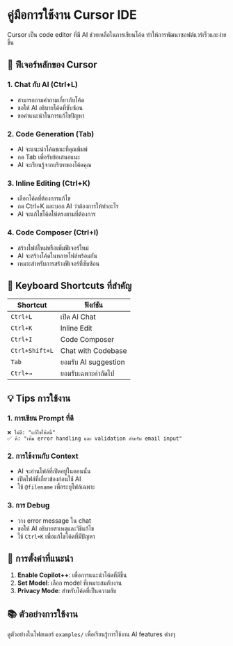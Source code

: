 # คู่มือการใช้งาน Cursor IDE

Cursor เป็น code editor ที่มี AI ช่วยเหลือในการเขียนโค้ด ทำให้การพัฒนาซอฟต์แวร์เร็วและง่ายขึ้น

## 🚀 ฟีเจอร์หลักของ Cursor

### 1. Chat กับ AI (Ctrl+L)
- สามารถถามคำถามเกี่ยวกับโค้ด
- ขอให้ AI อธิบายโค้ดที่ซับซ้อน
- ขอคำแนะนำในการแก้ไขปัญหา

### 2. Code Generation (Tab)
- AI จะแนะนำโค้ดขณะที่คุณพิมพ์
- กด Tab เพื่อรับข้อเสนอแนะ
- AI จะเรียนรู้จากบริบทของโค้ดคุณ

### 3. Inline Editing (Ctrl+K)
- เลือกโค้ดที่ต้องการแก้ไข
- กด Ctrl+K และบอก AI ว่าต้องการให้ทำอะไร
- AI จะแก้ไขโค้ดให้ตรงตามที่ต้องการ

### 4. Code Composer (Ctrl+I)
- สร้างไฟล์ใหม่หรือเพิ่มฟีเจอร์ใหม่
- AI จะสร้างโค้ดในหลายไฟล์พร้อมกัน
- เหมาะสำหรับการสร้างฟีเจอร์ที่ซับซ้อน

## 🎯 Keyboard Shortcuts ที่สำคัญ

| Shortcut | ฟังก์ชัน |
|----------|----------|
| `Ctrl+L` | เปิด AI Chat |
| `Ctrl+K` | Inline Edit |
| `Ctrl+I` | Code Composer |
| `Ctrl+Shift+L` | Chat with Codebase |
| `Tab` | ยอมรับ AI suggestion |
| `Ctrl+→` | ยอมรับเฉพาะคำถัดไป |

## 💡 Tips การใช้งาน

### 1. การเขียน Prompt ที่ดี
```
❌ ไม่ดี: "แก้ไขโค้ดนี้"
✅ ดี: "เพิ่ม error handling และ validation สำหรับ email input"
```

### 2. การใช้งานกับ Context
- AI จะอ่านไฟล์ที่เปิดอยู่ในตอนนั้น
- เปิดไฟล์ที่เกี่ยวข้องก่อนใช้ AI
- ใช้ `@filename` เพื่อระบุไฟล์เฉพาะ

### 3. การ Debug
- วาง error message ใน chat
- ขอให้ AI อธิบายสาเหตุและวิธีแก้ไข
- ใช้ `Ctrl+K` เพื่อแก้ไขโค้ดที่มีปัญหา

## 🔧 การตั้งค่าที่แนะนำ

1. **Enable Copilot++**: เพื่อการแนะนำโค้ดที่ดีขึ้น
2. **Set Model**: เลือก model ที่เหมาะสมกับงาน
3. **Privacy Mode**: สำหรับโค้ดที่เป็นความลับ

## 📚 ตัวอย่างการใช้งาน

ดูตัวอย่างในโฟลเดอร์ `examples/` เพื่อเรียนรู้การใช้งาน AI features ต่างๆ
